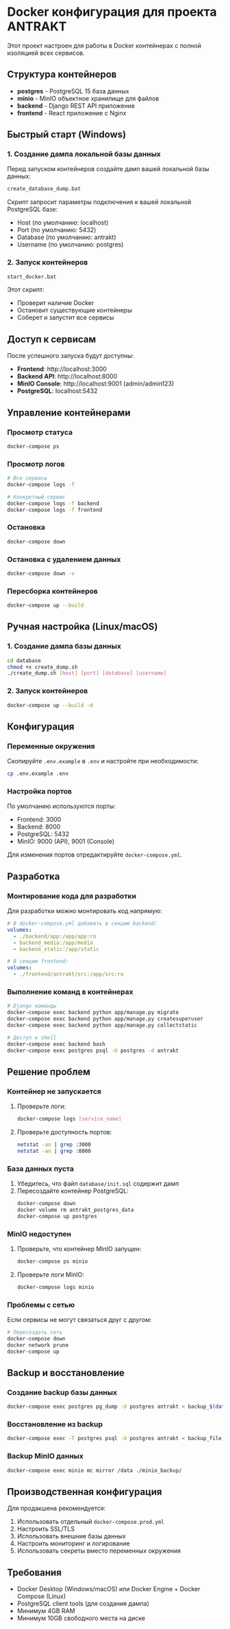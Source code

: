 # Docker конфигурация для проекта ANTRAKT

Этот проект настроен для работы в Docker контейнерах с полной изоляцией всех сервисов.

## Структура контейнеров

- **postgres** - PostgreSQL 15 база данных
- **minio** - MinIO объектное хранилище для файлов
- **backend** - Django REST API приложение
- **frontend** - React приложение с Nginx

## Быстрый старт (Windows)

### 1. Создание дампа локальной базы данных

Перед запуском контейнеров создайте дамп вашей локальной базы данных:

```cmd
create_database_dump.bat
```

Скрипт запросит параметры подключения к вашей локальной PostgreSQL базе:
- Host (по умолчанию: localhost)
- Port (по умолчанию: 5432)
- Database (по умолчанию: antrakt)
- Username (по умолчанию: postgres)

### 2. Запуск контейнеров

```cmd
start_docker.bat
```

Этот скрипт:
- Проверит наличие Docker
- Остановит существующие контейнеры
- Соберет и запустит все сервисы

## Доступ к сервисам

После успешного запуска будут доступны:

- **Frontend**: http://localhost:3000
- **Backend API**: http://localhost:8000
- **MinIO Console**: http://localhost:9001 (admin/admin123)
- **PostgreSQL**: localhost:5432

## Управление контейнерами

### Просмотр статуса
```bash
docker-compose ps
```

### Просмотр логов
```bash
# Все сервисы
docker-compose logs -f

# Конкретный сервис
docker-compose logs -f backend
docker-compose logs -f frontend
```

### Остановка
```bash
docker-compose down
```

### Остановка с удалением данных
```bash
docker-compose down -v
```

### Пересборка контейнеров
```bash
docker-compose up --build
```

## Ручная настройка (Linux/macOS)

### 1. Создание дампа базы данных

```bash
cd database
chmod +x create_dump.sh
./create_dump.sh [host] [port] [database] [username]
```

### 2. Запуск контейнеров

```bash
docker-compose up --build -d
```

## Конфигурация

### Переменные окружения

Скопируйте `.env.example` в `.env` и настройте при необходимости:

```bash
cp .env.example .env
```

### Настройка портов

По умолчанию используются порты:
- Frontend: 3000
- Backend: 8000
- PostgreSQL: 5432
- MinIO: 9000 (API), 9001 (Console)

Для изменения портов отредактируйте `docker-compose.yml`.

## Разработка

### Монтирование кода для разработки

Для разработки можно монтировать код напрямую:

```yaml
# В docker-compose.yml добавить в секцию backend:
volumes:
  - ./backend/app:/app/app:ro
  - backend_media:/app/media
  - backend_static:/app/static

# В секцию frontend:
volumes:
  - ./frontend/antrakt/src:/app/src:ro
```

### Выполнение команд в контейнерах

```bash
# Django команды
docker-compose exec backend python app/manage.py migrate
docker-compose exec backend python app/manage.py createsuperuser
docker-compose exec backend python app/manage.py collectstatic

# Доступ к shell
docker-compose exec backend bash
docker-compose exec postgres psql -U postgres -d antrakt
```

## Решение проблем

### Контейнер не запускается

1. Проверьте логи:
   ```bash
   docker-compose logs [service_name]
   ```

2. Проверьте доступность портов:
   ```bash
   netstat -an | grep :3000
   netstat -an | grep :8000
   ```

### База данных пуста

1. Убедитесь, что файл `database/init.sql` содержит дамп
2. Пересоздайте контейнер PostgreSQL:
   ```bash
   docker-compose down
   docker volume rm antrakt_postgres_data
   docker-compose up postgres
   ```

### MinIO недоступен

1. Проверьте, что контейнер MinIO запущен:
   ```bash
   docker-compose ps minio
   ```

2. Проверьте логи MinIO:
   ```bash
   docker-compose logs minio
   ```

### Проблемы с сетью

Если сервисы не могут связаться друг с другом:

```bash
# Пересоздать сеть
docker-compose down
docker network prune
docker-compose up
```

## Backup и восстановление

### Создание backup базы данных

```bash
docker-compose exec postgres pg_dump -U postgres antrakt > backup_$(date +%Y%m%d_%H%M%S).sql
```

### Восстановление из backup

```bash
docker-compose exec -T postgres psql -U postgres antrakt < backup_file.sql
```

### Backup MinIO данных

```bash
docker-compose exec minio mc mirror /data ./minio_backup/
```

## Производственная конфигурация

Для продакшена рекомендуется:

1. Использовать отдельный `docker-compose.prod.yml`
2. Настроить SSL/TLS
3. Использовать внешние базы данных
4. Настроить мониторинг и логирование
5. Использовать секреты вместо переменных окружения

## Требования

- Docker Desktop (Windows/macOS) или Docker Engine + Docker Compose (Linux)
- PostgreSQL client tools (для создания дампа)
- Минимум 4GB RAM
- Минимум 10GB свободного места на диске